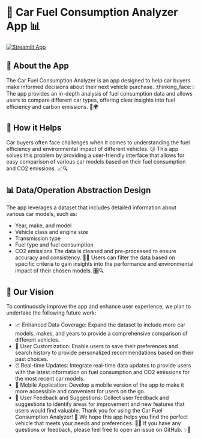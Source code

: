 # :car: Car Fuel Consumption Analyzer App :bar_chart:

[![Streamlit App](https://static.streamlit.io/badges/streamlit_badge_black_white.svg)](https://prediction-stock-market.streamlit.app/)

## :dart: About the App
The Car Fuel Consumption Analyzer is an app designed to help car buyers make informed decisions about their next vehicle purchase. :thinking_face::bulb: The app provides an in-depth analysis of fuel consumption data and allows users to compare different car types, offering clear insights into fuel efficiency and carbon emissions. :herb::earth_africa:
## :raised_hands: How it Helps
Car buyers often face challenges when it comes to understanding the fuel efficiency and environmental impact of different vehicles. :confused: This app solves this problem by providing a user-friendly interface that allows for easy comparison of various car models based on their fuel consumption and CO2 emissions. :chart_with_upwards_trend::mag:
## :bar_chart: Data/Operation Abstraction Design
The app leverages a dataset that includes detailed information about various car models, such as:
- Year, make, and model
- Vehicle class and engine size
- Transmission type
- Fuel type and fuel consumption
- CO2 emissions
The data is cleaned and pre-processed to ensure accuracy and consistency. :broom::sparkles: Users can filter the data based on specific criteria to gain insights into the performance and environmental impact of their chosen models. :control_knobs::mag:
## :crystal_ball: Our Vision
To continuously improve the app and enhance user experience, we plan to undertake the following future work:
- :chart_with_upwards_trend: Enhanced Data Coverage: Expand the dataset to include more car models, makes, and years to provide a comprehensive comparison of different vehicles.
- :art: User Customization: Enable users to save their preferences and search history to provide personalized recommendations based on their past choices.
- :alarm_clock: Real-time Updates: Integrate real-time data updates to provide users with the latest information on fuel consumption and CO2 emissions for the most recent car models.
- :iphone: Mobile Application: Develop a mobile version of the app to make it more accessible and convenient for users on the go.
- :speech_balloon: User Feedback and Suggestions: Collect user feedback and suggestions to identify areas for improvement and new features that users would find valuable.
Thank you for using the Car Fuel Consumption Analyzer! :pray: We hope this app helps you find the perfect vehicle that meets your needs and preferences. :car::dash: If you have any questions or feedback, please feel free to open an issue on GitHub. :bulb::octopus: